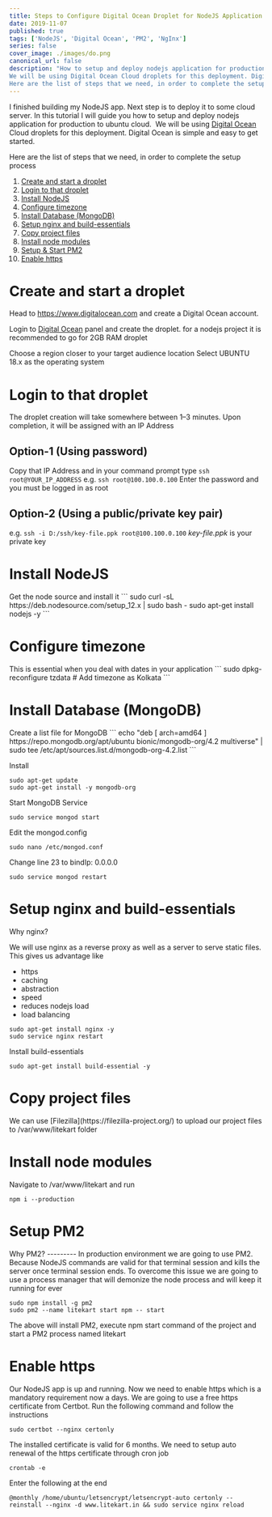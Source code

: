 ```yaml
---
title: Steps to Configure Digital Ocean Droplet for NodeJS Application Deployment
date: 2019-11-07
published: true
tags: ['NodeJS', 'Digital Ocean', 'PM2', 'NgInx']
series: false
cover_image: ./images/do.png
canonical_url: false
description: "How to setup and deploy nodejs application for production to ubuntu cloud.
We will be using Digital Ocean Cloud droplets for this deployment. Digital Ocean is simple and easy to get started.
Here are the list of steps that we need, in order to complete the setup process"
---
```


I finished building my NodeJS app. Next step is to deploy it to some cloud server.
In this tutorial I will guide you how to setup and deploy nodejs application for production to ubuntu cloud. 
We will be using [Digital Ocean](https://m.do.co/c/5d0f51f2d693) Cloud droplets for this deployment. Digital Ocean is simple and easy to get started.

Here are the list of steps that we need, in order to complete the setup process

1. <a href="#create">Create and start a droplet</a>
2. <a href="#login">Login to that droplet</a>
3. <a href="#install">Install NodeJS</a>
4. <a href="#configure">Configure timezone</a>
5. <a href="#database">Install Database (MongoDB)</a>
6. <a href="#nginx">Setup nginx and build-essentials</a>
7. <a href="#copy">Copy project files</a>
8. <a href="#modules">Install node modules</a>
9. <a href="#pm2">Setup & Start PM2</a>
10. <a href="#https">Enable https</a>

<h1 id="create"> Create and start a droplet </h1>
Head to <a href="https://m.do.co/c/5d0f51f2d693">https://www.digitalocean.com</a> and create a Digital Ocean account.

Login to <a href="https://m.do.co/c/5d0f51f2d693">Digital Ocean</a> panel and create the droplet. for a nodejs project it is recommended to go for 2GB RAM droplet

Choose a region closer to your target audience location
Select UBUNTU 18.x as the operating system

<h1 id="login"> Login to that droplet </h1>
The droplet creation will take somewhere between 1–3 minutes. Upon completion, it will be assigned with an IP Address

Option-1 (Using password)
---------
Copy that IP Address and in your command prompt type `ssh root@YOUR_IP_ADDRESS`
e.g. `ssh root@100.100.0.100`
Enter the password and you must be logged in as root

Option-2 (Using a public/private key pair)
---------
e.g. `ssh -i D:/ssh/key-file.ppk root@100.100.0.100`
<em>key-file.ppk</em> is your private key

<h1 id="install"> Install NodeJS</h1>
Get the node source and install it
```
sudo curl -sL https://deb.nodesource.com/setup_12.x | sudo bash -
sudo apt-get install nodejs -y
```

<h1 id="configure"> Configure timezone</h1>
This is essential when you deal with dates in your application
```
sudo dpkg-reconfigure tzdata # Add timezone as Kolkata
```

<h1 id="database"> Install Database (MongoDB) </h1>
Create a list file for MongoDB
```
echo "deb [ arch=amd64 ] https://repo.mongodb.org/apt/ubuntu bionic/mongodb-org/4.2 multiverse" | sudo tee /etc/apt/sources.list.d/mongodb-org-4.2.list
```

Install
```
sudo apt-get update
sudo apt-get install -y mongodb-org
```

Start MongoDB Service
```
sudo service mongod start
```

Edit the mongod.config
```
sudo nano /etc/mongod.conf
```

Change line 23 to bindIp: 0.0.0.0
```
sudo service mongod restart
```

<h1 id="nginx">  Setup nginx and build-essentials </h1>
Why nginx?

We will use nginx as a reverse proxy as well as a server to serve static files. This gives us advantage like 
- https
- caching
- abstraction
- speed
- reduces nodejs load
- load balancing

```
sudo apt-get install nginx -y
sudo service nginx restart
```

Install build-essentials
```
sudo apt-get install build-essential -y
```

<h1 id="copy">  Copy project files </h1>
We can use [Filezilla](https://filezilla-project.org/) to upload our project files to /var/www/litekart folder

<h1 id="modules">  Install node modules </h1>

Navigate to /var/www/litekart and run

```
npm i --production
```

<h1 id="pm2">  Setup PM2 </h1>
Why PM2?
---------
In production environment we are going to use PM2. Because NodeJS commands are valid for that terminal session and kills the server once terminal session ends. To overcome this issue we are going to use a process manager that will demonize the node process and will keep it running for ever

```
sudo npm install -g pm2
sudo pm2 --name litekart start npm -- start
```

The above will install PM2, execute npm start command of the project and start a PM2 process named litekart

<h1 id="https">  Enable https </h1>
Our NodeJS app is up and running. Now we need to enable https which is a mandatory requirement now a days. We are going to use a free https certificate from Certbot. Run the following command and follow the instructions

```
sudo certbot --nginx certonly
```

The installed certificate is valid for 6 months. We need to setup auto renewal of the https certificate through cron job
```
crontab -e
```

Enter the following at the end
```
@monthly /home/ubuntu/letsencrypt/letsencrypt-auto certonly --reinstall --nginx -d www.litekart.in && sudo service nginx reload
```